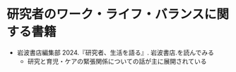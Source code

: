 # 研究者のワーク・ライフ・バランスに関する書籍

- 岩波書店編集部 2024.『研究者、生活を語る』. 岩波書店.を読んでみる
  - 研究と育児・ケアの緊張関係についての話が主に展開されている
